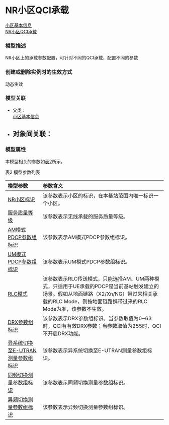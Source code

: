 # NR小区QCI承载[小区基本信息](../小区基本信息/README.md) <br>[NR小区QCI承载](#) <br>### 模型描述NR小区上的承载参数配置，可针对不同的QCI承载，配置不同的参数### 创建或删除实例时的生效方式动态生效### 模型关联- 父类： <br>[小区基本信息](../小区基本信息/README.md) <br>- 对象间关联：    - ### 模型属性本模型相关的参数如<a href="#t2">表2</a>所示。表2 模型参数列表<table id = "t2"><thread><tr><th align = "left">模型参数</th><th align = "left">参数含义</th></tr></thread><tbody><tr><td id = "NR小区标识-1"><a href = "NR小区标识-1.html">NR小区标识</a></td><td>该参数表示小区的标识，在本基站范围内唯一标识一个小区。</td></tr><tr><td id = "服务质量等级-2"><a href = "服务质量等级-2.html">服务质量等级</a></td><td>该参数表示无线承载的服务质量等级。</td></tr><tr><td id = "AM模式PDCP参数组标识-3"><a href = "AM模式PDCP参数组标识-3.html">AM模式PDCP参数组标识</a></td><td>该参数表示AM模式PDCP参数组标识。</td></tr><tr><td id = "UM模式PDCP参数组标识-4"><a href = "UM模式PDCP参数组标识-4.html">UM模式PDCP参数组标识</a></td><td>该参数表示UM模式PDCP参数组标识。</td></tr><tr><td id = "RLC模式-5"><a href = "RLC模式-5.html">RLC模式</a></td><td>该参数表示RLC传送模式，只能选择AM、UM两种模式，只适用于UE承载的PDCP是当前基站触发建立的场景。假如从地面链路（X2/Xn/NG）带过来相关承载的RLC Mode，则按地面链路携带过来的RLC Mode为准，该参数不生效。</td></tr><tr><td id = "DRX参数组标识-6"><a href = "DRX参数组标识-6.html">DRX参数组标识</a></td><td>该参数表示DRX参数组标识。当参数取值为0~63时，QCI有有效DRX参数；当参数取值为255时，QCI不开启DRX功能。</td></tr><tr><td id = "异系统切换至E-UTRAN测量参数组标识-7"><a href = "异系统切换至E-UTRAN测量参数组标识-7.html">异系统切换至E-UTRAN测量参数组标识</a></td><td>该参数表示异系统切换至E-UTRAN测量参数组标识。</td></tr><tr><td id = "同频切换测量参数组标识-8"><a href = "同频切换测量参数组标识-8.html">同频切换测量参数组标识</a></td><td>该参数表示同频切换测量参数组标识。</td></tr><tr><td id = "异频切换测量参数组标识-9"><a href = "异频切换测量参数组标识-9.html">异频切换测量参数组标识</a></td><td>该参数表示异频切换测量参数组标识。</td></tr></tbody></table>